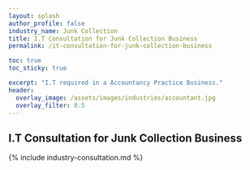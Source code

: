 ```yaml
---
layout: splash 
author_profile: false 
industry_name: Junk Collection
title: I.T Consultation for Junk Collection Business
permalink: /it-consultation-for-junk-collection-business

toc: true
toc_sticky: true

excerpt: "I.T required in a Accountancy Practice Business."
header:
  overlay_image: /assets/images/industries/accountant.jpg
  overlay_filter: 0.5 
---
```


## I.T Consultation for Junk Collection Business

{% include industry-consultation.md %}
